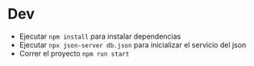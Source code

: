 # Dev

* Ejecutar `npm install` para instalar dependencias
* Ejecutar `npx json-server db.json` para inicializar el servicio del json
* Correr el proyecto `npm run start`